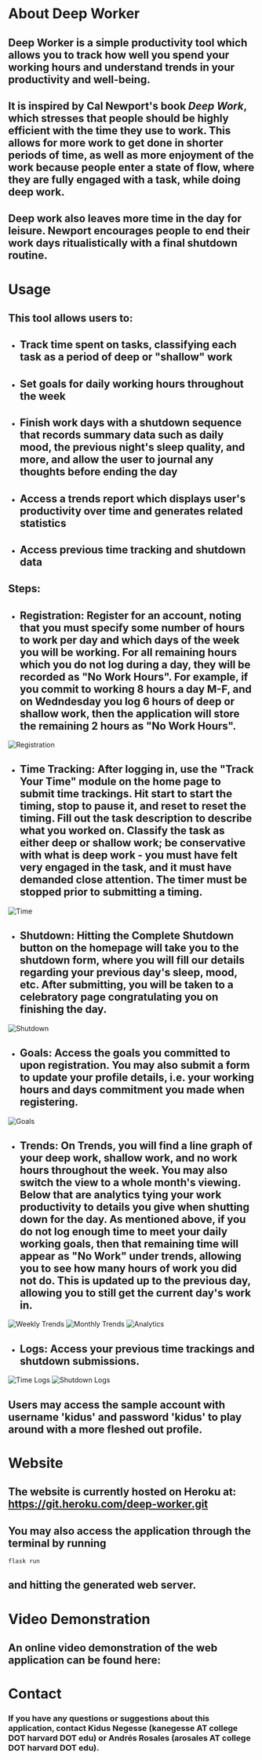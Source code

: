 # About Deep Worker

## Deep Worker is a simple productivity tool which allows you to track how well you spend your working hours and understand trends in your productivity and well-being.

## It is inspired by Cal Newport's book *Deep Work*, which stresses that people should be highly efficient with the time they use to work. This allows for more work to get done in shorter periods of time, as well as more enjoyment of the work because people enter a state of flow, where they are fully engaged with a task, while doing deep work.

## Deep work also leaves more time in the day for leisure. Newport encourages people to end their work days ritualistically with a final shutdown routine.

# Usage

## This tool allows users to: 

- ## Track time spent on tasks, classifying each task as a period of deep or "shallow" work
- ## Set goals for daily working hours throughout the week
- ## Finish work days with a shutdown sequence that records summary data such as daily mood, the previous night's sleep quality, and more, and allow the user to journal any thoughts before ending the day
- ## Access a trends report which displays user's productivity over time and generates related statistics
- ## Access previous time tracking and shutdown data

## Steps:

- ## **Registration**: Register for an account, noting that you must specify some number of hours to work per day and which days of the week you will be working. For all remaining hours which you do not log during a day, they will be recorded as "No Work Hours". For example, if you commit to working 8 hours a day M-F, and on Wedndesday you log 6 hours of deep or shallow work, then the application will store the remaining 2 hours as "No Work Hours". 
![Registration](/static/images/register.png)
- ## **Time Tracking**: After logging in, use the "Track Your Time" module on the home page to submit time trackings. Hit **start** to start the timing, **stop** to pause it, and **reset** to reset the timing. Fill out the task description to describe what you worked on. Classify the task as either deep or shallow work; be conservative with what is deep work - you must have felt very engaged in the task, and it must have demanded close attention. The timer must be stopped prior to submitting a timing.
![Time](/static/images/time.png)
- ## **Shutdown**: Hitting the **Complete Shutdown** button on the homepage will take you to the shutdown form, where you will fill our details regarding your previous day's sleep, mood, etc. After submitting, you will be taken to a celebratory page congratulating you on finishing the day.
![Shutdown](/static/images/shutdown.png)
- ## **Goals**: Access the goals you committed to upon registration. You may also submit a form to update your profile details, i.e. your working hours and days commitment you made when registering.
![Goals](/static/images/goals.png) 
- ## **Trends**: On Trends, you will find a line graph of your deep work, shallow work, and no work hours throughout the week. You may also switch the view to a whole month's viewing. Below that are analytics tying your work productivity to details you give when shutting down for the day. As mentioned above, if you do not log enough time to meet your daily working goals, then that remaining time will appear as "No Work" under trends, allowing you to see how many hours of work you did not do. This is updated up to the previous day, allowing you to still get the current day's work in.
![Weekly Trends](/static/images/weektrends.png)
![Monthly Trends](/static/images/monthtrends.png)
![Analytics](/static/images/analytics.png)
- ## **Logs**: Access your previous time trackings and shutdown submissions.
![Time Logs](/static/images/logstime.png)
![Shutdown Logs](/static/images/logsshutdown.png)

## Users may access the sample account with username 'kidus' and password 'kidus' to play around with a more fleshed out profile.

# Website

## The website is currently hosted on Heroku at: https://git.heroku.com/deep-worker.git

## You may also access the application through the terminal by running 

```
flask run
```

## and hitting the generated web server. 

# Video Demonstration

## An online video demonstration of the web application can be found here:

# Contact

### If you have any questions or suggestions about this application, contact Kidus Negesse (kanegesse AT college DOT harvard DOT edu) or Andrés Rosales (arosales AT college DOT harvard DOT edu).